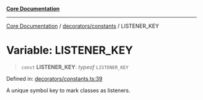 [**Core Documentation**](../../../README.md)

***

[Core Documentation](../../../README.md) / [decorators/constants](../README.md) / LISTENER\_KEY

# Variable: LISTENER\_KEY

> `const` **LISTENER\_KEY**: *typeof* `LISTENER_KEY`

Defined in: [decorators/constants.ts:39](https://github.com/stonemjs/core/blob/3581a30de158e951ead319c3cc6abead0be9639f/src/decorators/constants.ts#L39)

A unique symbol key to mark classes as listeners.
